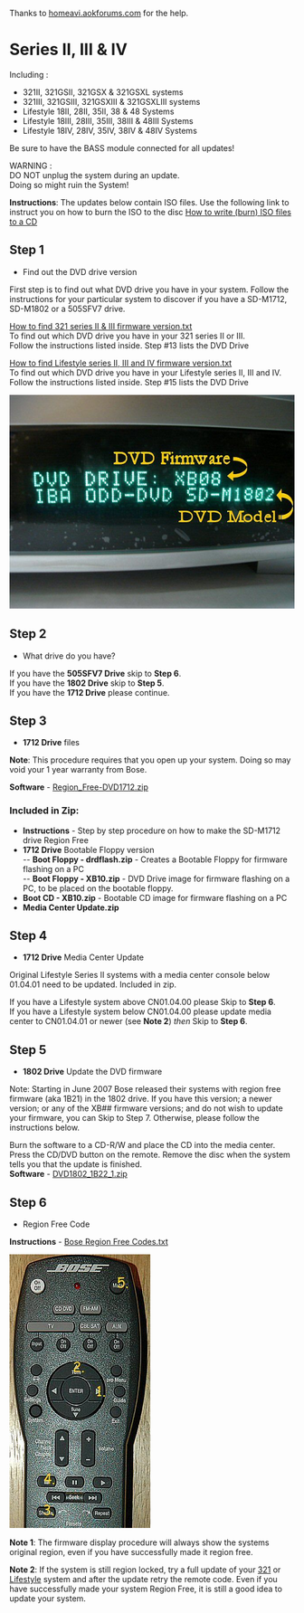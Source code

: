 Thanks to <a href="http://homeavi.aokforums.com/">homeavi.aokforums.com</a> for the help.

# Series II, III & IV 
Including :
- 321II, 321GSII, 321GSX & 321GSXL systems
- 321III, 321GSIII, 321GSXIII & 321GSXLIII systems
- Lifestyle 18II, 28II, 35II, 38 & 48 Systems
- Lifestyle 18III, 28III, 35III, 38III & 48III Systems
- Lifestyle 18IV, 28IV, 35IV, 38IV & 48IV Systems

Be sure to have the BASS module connected for all updates!</br>

WARNING :</br>
DO NOT unplug the system during an update.</br>
Doing so might ruin the System!</br>

<b>Instructions</b>: The updates below contain ISO files. Use the following link to instruct you on how to burn the ISO to the disc <a href="https://www.petri.com/how_to_write_iso_files_to_cd">How to write (burn) ISO files to a CD</a>

## Step 1 
- Find out the DVD drive version

First step is to find out what DVD drive you have in your system. Follow the instructions for your particular system to discover if you have a SD-M1712, SD-M1802 or a 505SFV7 drive.</br>

<a href="https://github.com/bosefirmware/cd-updates/raw/master/dvd-systems/321-updates/firmware%20display%20procedure-321%20II-III.txt">How to find 321 series II & III firmware version.txt</a></br>
To find out which DVD drive you have in your 321 series II or III.</br>
Follow the instructions listed inside. Step #13 lists the DVD Drive</br>

<a href="https://github.com/bosefirmware/cd-updates/raw/master/dvd-systems/lifestyle-updates/firmware%20display%20procedure-Lifestyle%20II-IV.txt">How to find Lifestyle series II, III and IV firmware version.txt</a></br>
To find out which DVD drive you have in your Lifestyle series II, III and IV.</br>
Follow the instructions listed inside. Step #15 lists the DVD Drive</br>

![display](https://github.com/bosefirmware/cd-updates/raw/master/dvd-systems/321-lifestyle-series-2-4-region-free/bose_region_free_display.jpg)

## Step 2
- What drive do you have?

If you have the <b>505SFV7 Drive</b> skip to <b>Step 6</b>.</br>
If you have the <b>1802 Drive</b> skip to <b>Step 5</b>.</br>
If you have the <b>1712 Drive</b> please continue.</br>

## Step 3
- <b>1712 Drive</b> files

<b>Note</b>: This procedure requires that you open up your system. Doing so may void your 1 year warranty from Bose.</br>

<b>Software</b> - <a href="https://github.com/bosefirmware/cd-updates/raw/master/dvd-systems/321-lifestyle-series-2-4-region-free/Region_Free-DVD1712.zip">Region_Free-DVD1712.zip</a></br>

### Included in Zip:
- <b>Instructions</b> - Step by step procedure on how to make the SD-M1712 drive Region Free</br>
- <b>1712 Drive</b> Bootable Floppy version</br>
-- <b>Boot Floppy - drdflash.zip</b> - Creates a Bootable Floppy for firmware flashing on a PC</br>
-- <b>Boot Floppy - XB10.zip</b> - DVD Drive image for firmware flashing on a PC, to be placed on the bootable floppy.</br>
- <b>Boot CD - XB10.zip</b> - Bootable CD image for firmware flashing on a PC</br>
- <b>Media Center Update.zip</b></br>

## Step 4
- <b>1712 Drive</b> Media Center Update

Original Lifestyle Series II systems with a media center console below 01.04.01 need to be updated. Included in zip.</br>

If you have a Lifestyle system above CN01.04.00 please Skip to <b>Step 6</b>.</br>
If you have a Lifestyle system below CN01.04.00 please update media center to CN01.04.01 or newer (see <b>Note 2</b>) _then_ Skip to <b>Step 6</b>.

## Step 5
- <b>1802 Drive</b> Update the DVD firmware

Note: Starting in June 2007 Bose released their systems with region free firmware (aka 1B21) in the 1802 drive. If you have this version; a newer version; or any of the XB## firmware versions; and do not wish to update your firmware, you can Skip to Step 7. Otherwise, please follow the instructions below.</br>

Burn the software to a CD-R/W and place the CD into the media center. Press the CD/DVD button on the remote. Remove the disc when the system tells you that the update is finished.</br>
<b>Software</b> - <a href="https://github.com/bosefirmware/cd-updates/raw/master/dvd-systems/321-lifestyle-series-2-4-region-free/Region_Free-DVD1802.zip">DVD1802_1B22_1.zip</a></br>

## Step 6
- Region Free Code

<b>Instructions</b> - <a href="https://github.com/bosefirmware/cd-updates/raw/master/dvd-systems/321-lifestyle-series-2-4-region-free/Region%20Free%20Bose%20Region%20Codes.txt">Bose Region Free Codes.txt</a></br>

![remote](https://github.com/bosefirmware/cd-updates/raw/master/dvd-systems/321-lifestyle-series-2-4-region-free/bose_region_free_remote.jpg)

<b>Note 1</b>: The firmware display procedure will always show the systems original region, even if you have successfully made it region free.</br>

<b>Note 2</b>: If the system is still region locked, try a full update of your <a href="https://github.com/bosefirmware/cd-updates/tree/master/dvd-systems/321-updates">321</a> or <a href="https://github.com/bosefirmware/cd-updates/tree/master/dvd-systems/lifestyle-updates">Lifestyle</a> system and after the update retry the remote code. Even if you have successfully made your system Region Free, it is still a good idea to update your system.

